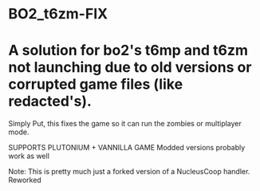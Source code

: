 # BO2_t6zm-FIX
# A solution for bo2's t6mp and t6zm not launching due to old versions or corrupted game files (like redacted's).

Simply Put, this fixes the game so it can run the zombies or multiplayer mode.

SUPPORTS PLUTONIUM + VANNILLA GAME
Modded versions probably work as well

Note:
This is pretty much just a forked version of a NucleusCoop  handler.
Reworked

